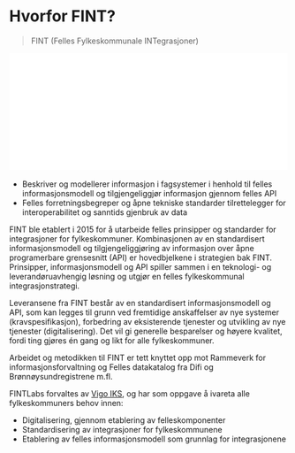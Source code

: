 # Hvorfor FINT?

>FINT (Felles  Fylkeskommunale INTegrasjoner)

![ill1](_media/fint-cartoon-home.png ':no-zoom')

* Beskriver og modellerer informasjon i fagsystemer i henhold til felles informasjonsmodell og tilgjengeliggjør informasjon gjennom felles API
* Felles forretningsbegreper og åpne tekniske standarder tilrettelegger for interoperabilitet og sanntids gjenbruk av data

FINT ble etablert i 2015 for å utarbeide felles prinsipper og standarder for integrasjoner for fylkeskommuner. Kombinasjonen av en standardisert informasjonsmodell og tilgjengeliggjøring av informasjon over åpne programerbare grensesnitt (API) er hovedbjelkene i strategien bak FINT. Prinsipper, informasjonsmodell og API spiller sammen i en teknologi- og leverandøruavhengig løsning og utgjør en felles fylkeskommunal integrasjonstrategi.

Leveransene fra FINT består av en standardisert informasjonsmodell og API, som kan legges til grunn ved fremtidige anskaffelser av nye systemer (kravspesifikasjon), forbedring av eksisterende tjenester og utvikling av nye tjenester (digitalisering). Det vil gi generelle besparelser og høyere kvalitet, fordi ting gjøres én gang og likt for alle fylkeskommuner.

Arbeidet og metodikken til FINT er tett knyttet opp mot Rammeverk for informasjonsforvaltning og Felles datakatalog fra Difi og Brønnøysundregistrene m.fl.

FINTLabs forvaltes av [Vigo IKS](https://www.vigoiks.no), og har som oppgave å ivareta alle fylkeskommuners behov innen:

* Digitalisering, gjennom etablering av felleskomponenter
* Standardisering av integrasjoner for fylkeskommunene
* Etablering av felles informasjonsmodell som grunnlag for integrasjonene
